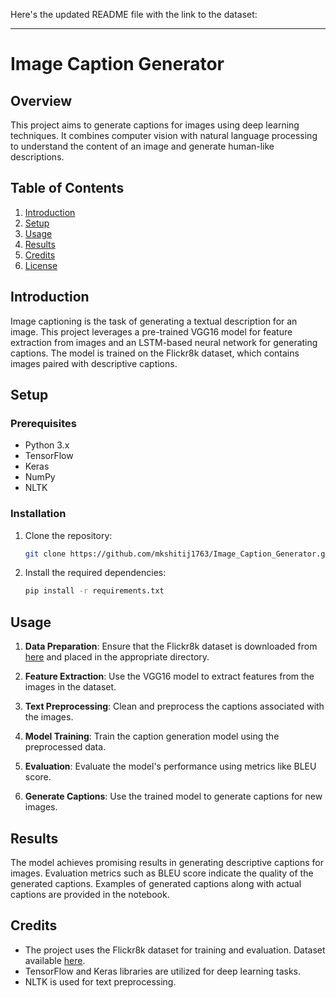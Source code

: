 Here's the updated README file with the link to the dataset:

---

# Image Caption Generator

## Overview

This project aims to generate captions for images using deep learning techniques. It combines computer vision with natural language processing to understand the content of an image and generate human-like descriptions.

## Table of Contents

1. [Introduction](#introduction)
2. [Setup](#setup)
3. [Usage](#usage)
4. [Results](#results)
5. [Credits](#credits)
6. [License](#license)

## Introduction

Image captioning is the task of generating a textual description for an image. This project leverages a pre-trained VGG16 model for feature extraction from images and an LSTM-based neural network for generating captions. The model is trained on the Flickr8k dataset, which contains images paired with descriptive captions.

## Setup

### Prerequisites

- Python 3.x
- TensorFlow
- Keras
- NumPy
- NLTK

### Installation

1. Clone the repository:

   ```bash
   git clone https://github.com/mkshitij1763/Image_Caption_Generator.git
   ```

2. Install the required dependencies:

   ```bash
   pip install -r requirements.txt
   ```

## Usage

1. **Data Preparation**: Ensure that the Flickr8k dataset is downloaded from [here](https://www.kaggle.com/datasets/adityajn105/flickr8k) and placed in the appropriate directory.

2. **Feature Extraction**: Use the VGG16 model to extract features from the images in the dataset.

3. **Text Preprocessing**: Clean and preprocess the captions associated with the images.

4. **Model Training**: Train the caption generation model using the preprocessed data.

5. **Evaluation**: Evaluate the model's performance using metrics like BLEU score.

6. **Generate Captions**: Use the trained model to generate captions for new images.

## Results

The model achieves promising results in generating descriptive captions for images. Evaluation metrics such as BLEU score indicate the quality of the generated captions. Examples of generated captions along with actual captions are provided in the notebook.

## Credits

- The project uses the Flickr8k dataset for training and evaluation. Dataset available [here](https://www.kaggle.com/datasets/adityajn105/flickr8k).
- TensorFlow and Keras libraries are utilized for deep learning tasks.
- NLTK is used for text preprocessing.

